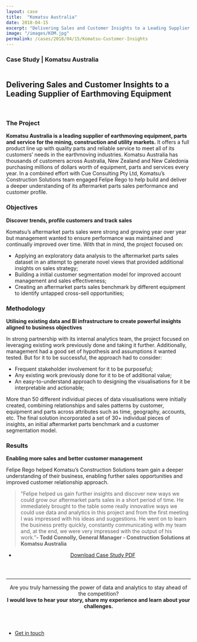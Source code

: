 ```yaml
---
layout: case
title:  "Komatsu Australia"
date: 2018-04-15
excerpt: "Delivering Sales and Customer Insights to a Leading Supplier of Earthmoving Equipment"
image: "/images/KOM.jpg"
permalink: /cases/2018/04/15/Komatsu-Customer-Insights
---
```



<h3>Case Study | Komatsu Australia</h3>
<span class="image left"><img src="{{ "/images/komatsulogo.jpg" | absolute_url }}" alt="" /></span>
<h2>Delivering Sales and Customer Insights to a Leading Supplier of Earthmoving Equipment</h2>

<br>



<h3>The Project</h3>

<strong>Komatsu Australia is a leading supplier of earthmoving equipment, parts and service for the mining, construction and utility markets.</strong> It offers a full product line up with quality parts and reliable service to meet all of its customers’ needs in the earthmoving industries. Komatsu Australia has thousands of customers across Australia, New Zealand and New Caledonia purchasing millions of dollars worth of equipment, parts and services every year. In a combined effort with Cue Consulting Pty Ltd, Komatsu’s Construction Solutions team engaged Felipe Rego to help build and deliver a deeper understanding of its aftermarket parts sales performance and customer profile.

<h3>Objectives</h3>

<strong>Discover trends, profile customers and track sales</strong>

Komatsu’s aftermarket parts sales were strong and growing year over year but management wanted to ensure performance was maintained and continually improved over time. With that in mind, the project focused on:

- Applying an exploratory data analysis to the aftermarket parts sales dataset in an attempt to generate novel views that provided additional insights on sales strategy;
- Building a initial customer segmentation model for improved account management and sales effectiveness;
- Creating an aftermarket parts sales benchmark by different equipment to identify untapped cross-sell opportunities;


<h3>Methodology</h3>

<strong>Utilising existing data and BI infrastructure to create powerful insights aligned to business objectives </strong>

In strong partnership with its internal analytics team, the project focused on leveraging existing work previously done and taking it further. Additionally, management had a good set of hypothesis and assumptions it wanted tested. But for it to be successful, the approach had to consider:

- Frequent stakeholder involvement for it to be purposeful;
- Any existing work previously done for it to be of additional value;
- An easy-to-understand approach to designing the visualisations for it be interpretable and actionable;

More than 50 different individual pieces of data visualisations were initially created, combining relationships and sales patterns by customer, equipment and parts across attributes such as time, geography, accounts, etc. The final solution incorporated a set of 30+ individual pieces of insights, an initial aftermarket parts benchmark and a customer segmentation model.



<h3>Results</h3>

<strong>Enabling more sales and better customer management</strong>

Felipe Rego helped Komatsu’s Construction Solutions team gain a deeper understanding of their business, enabling further sales opportunities and improved customer relationship approach.


 
<blockquote>”Felipe helped us gain further insights and discover new ways we could grow our aftermarket parts sales in a short period of time. He immediately brought to the table some really innovative ways we could use data and  analytics in this project and from the first meeting I was impressed with his ideas and suggestions. He went on to learn the business pretty quickly, constantly communicating with my team and, at the end, we were very impressed with the output of his work.”<strong>- Todd Connolly, General Manager - Construction Solutions at Komatsu Australia</strong></blockquote>



<header class="major">
	<ul class="actions fit small">
			<li><a href="{{ "/assets/casestudies/CaseStudy_FelipeRego_KomatsuAustralia.pdf" | absolute_url }}" class="button">Download Case Study PDF</a></li>
	</ul>
</header>


<hr>
<header class="major">

Are you truly harnessing the power of data and analytics to stay ahead of the competition?
<br>
<strong>I would love to hear your story, share my experience and learn about your challenges.</strong>

</header>



<ul class="actions fit small">
	<li><a href="mailto:felipe@feliperego.com.au" class="button special fit big">Get in touch</a></li>
</ul>

<!-- Go to www.addthis.com/dashboard to customize your tools --> <script type="text/javascript" src="//s7.addthis.com/js/300/addthis_widget.js#pubid=ra-5a5754f09a4aa453"></script>


